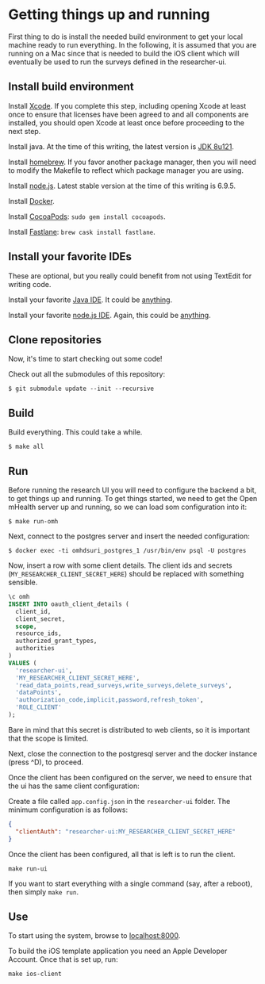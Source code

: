 # Getting things up and running

First thing to do is install the needed build environment to get your local machine ready to run everything. In the following, it is assumed that you are running on a Mac since that is needed to build the iOS client which will 
eventually be used to run the surveys defined in the researcher-ui.

## Install build environment

Install [Xcode](https://developer.apple.com/download/). If you complete this step, including opening Xcode at least once to ensure that licenses have been agreed to and all components are installed, you should open Xcode at least once before proceeding to the next step.

Install java. At the time of this writing, the latest version is [JDK 8u121](http://www.oracle.com/technetwork/java/javase/downloads/jdk8-downloads-2133151.html).

Install [homebrew](https://brew.sh). If you favor another package manager, then you will need to modify the Makefile to reflect which package manager you are using.

Install [node.js](https://nodejs.org/dist/v6.9.5/node-v6.9.5.pkg). Latest stable version at the time of this writing is 6.9.5.

Install [Docker](https://download.docker.com/mac/stable/Docker.dmg).

Install [CocoaPods](https://cocoapods.org): ```sudo gem install cocoapods```.

Install [Fastlane](https://fastlane.tools): ```brew cask install fastlane```.

## Install your favorite IDEs

These are optional, but you really could benefit from not using TextEdit for writing code.

Install your favorite [Java IDE](https://www.jetbrains.com/idea/download/download-thanks.html?platform=mac&code=IIC). It could be [anything](http://jdee.sourceforge.net).

Install your favorite [node.js IDE](https://atom.io). Again, this could be [anything](https://emacsformacosx.com).

## Clone repositories

Now, it's time to start checking out some code!

Check out all the submodules of this repository:

```
$ git submodule update --init --recursive
```

## Build

Build everything. This could take a while.

```
$ make all
```

## Run

Before running the research UI you will need to configure the backend a bit, to get things up and running. To get things started, we need to get the Open mHealth server up and running, so we can load som configuration into it:

```
$ make run-omh
```

Next, connect to the postgres server and insert the needed configuration:

```
$ docker exec -ti omhdsuri_postgres_1 /usr/bin/env psql -U postgres
```

Now, insert a row with some client details. The client ids and secrets (```MY_RESEARCHER_CLIENT_SECRET_HERE```) should be replaced with something sensible.

```sql
\c omh
INSERT INTO oauth_client_details (
  client_id,
  client_secret,
  scope,
  resource_ids,
  authorized_grant_types,
  authorities
)
VALUES (
  'researcher-ui',
  'MY_RESEARCHER_CLIENT_SECRET_HERE',
  'read_data_points,read_surveys,write_surveys,delete_surveys',
  'dataPoints',
  'authorization_code,implicit,password,refresh_token',
  'ROLE_CLIENT'
);
```

Bare in mind that this secret is distributed to web clients, so it is important that the scope is limited.

Next, close the connection to the postgresql server and the docker instance (press ^D), to proceed.

Once the client has been configured on the server, we need to ensure that the ui has the same client configuration:

Create a file called ```app.config.json``` in the ```researcher-ui``` folder. The minimum configuration is as follows:

```json
{
  "clientAuth": "researcher-ui:MY_RESEARCHER_CLIENT_SECRET_HERE"
}
```

Once the client has been configured, all that is left is to run the client.

```
make run-ui
```

If you want to start everything with a single command (say, after a reboot), then simply ```make run```.

## Use

To start using the system, browse to [localhost:8000](http://localhost:8000/).

To build the iOS template application you need an Apple Developer Account. Once that is set up, run:

```
make ios-client
```

